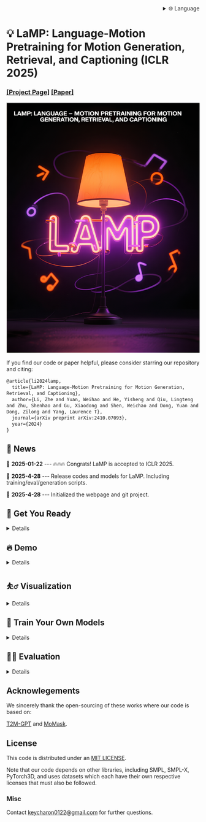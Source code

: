 
<div align="right">
  <details>
    <summary >🌐 Language</summary>
    <div>
      <div align="center">
        <a href="https://openaitx.github.io/view.html?user=gentlefress&project=LaMP&lang=en">English</a>
        | <a href="https://openaitx.github.io/view.html?user=gentlefress&project=LaMP&lang=zh-CN">简体中文</a>
        | <a href="https://openaitx.github.io/view.html?user=gentlefress&project=LaMP&lang=zh-TW">繁體中文</a>
        | <a href="https://openaitx.github.io/view.html?user=gentlefress&project=LaMP&lang=ja">日本語</a>
        | <a href="https://openaitx.github.io/view.html?user=gentlefress&project=LaMP&lang=ko">한국어</a>
        | <a href="https://openaitx.github.io/view.html?user=gentlefress&project=LaMP&lang=hi">हिन्दी</a>
        | <a href="https://openaitx.github.io/view.html?user=gentlefress&project=LaMP&lang=th">ไทย</a>
        | <a href="https://openaitx.github.io/view.html?user=gentlefress&project=LaMP&lang=fr">Français</a>
        | <a href="https://openaitx.github.io/view.html?user=gentlefress&project=LaMP&lang=de">Deutsch</a>
        | <a href="https://openaitx.github.io/view.html?user=gentlefress&project=LaMP&lang=es">Español</a>
        | <a href="https://openaitx.github.io/view.html?user=gentlefress&project=LaMP&lang=it">Italiano</a>
        | <a href="https://openaitx.github.io/view.html?user=gentlefress&project=LaMP&lang=ru">Русский</a>
        | <a href="https://openaitx.github.io/view.html?user=gentlefress&project=LaMP&lang=pt">Português</a>
        | <a href="https://openaitx.github.io/view.html?user=gentlefress&project=LaMP&lang=nl">Nederlands</a>
        | <a href="https://openaitx.github.io/view.html?user=gentlefress&project=LaMP&lang=pl">Polski</a>
        | <a href="https://openaitx.github.io/view.html?user=gentlefress&project=LaMP&lang=ar">العربية</a>
        | <a href="https://openaitx.github.io/view.html?user=gentlefress&project=LaMP&lang=fa">فارسی</a>
        | <a href="https://openaitx.github.io/view.html?user=gentlefress&project=LaMP&lang=tr">Türkçe</a>
        | <a href="https://openaitx.github.io/view.html?user=gentlefress&project=LaMP&lang=vi">Tiếng Việt</a>
        | <a href="https://openaitx.github.io/view.html?user=gentlefress&project=LaMP&lang=id">Bahasa Indonesia</a>
      </div>
    </div>
  </details>
</div>

# :bulb: LaMP: Language-Motion Pretraining for Motion Generation, Retrieval, and Captioning (ICLR 2025)
### [[Project Page]](https://aigc3d.github.io/LaMP/) [[Paper]](https://arxiv.org/abs/2410.07093)
![teaser_image](https://github.com/gentlefress/LaMP/blob/main/teaser.png)

If you find our code or paper helpful, please consider starring our repository and citing:
```
@article{li2024lamp,
  title={LaMP: Language-Motion Pretraining for Motion Generation, Retrieval, and Captioning},
  author={Li, Zhe and Yuan, Weihao and He, Yisheng and Qiu, Lingteng and Zhu, Shenhao and Gu, Xiaodong and Shen, Weichao and Dong, Yuan and Dong, Zilong and Yang, Laurence T},
  journal={arXiv preprint arXiv:2410.07093},
  year={2024}
}
```

## :postbox: News
📢 **2025-01-22** --- 🔥🔥🔥 Congrats! LaMP is accepted to ICLR 2025.

📢 **2025-4-28** --- Release codes and models for LaMP. Including training/eval/generation scripts.

📢 **2025-4-28** --- Initialized the webpage and git project.  


## :1st_place_medal: Get You Ready

<details>
  
### 1. Conda Environment
```
conda env create -f environment.yml
conda activate lamp
pip install git+https://github.com/openai/CLIP.git
```
We test our code on Python 3.9.12 and PyTorch 1.12.1

### 2. Models and Dependencies

#### Download Pre-trained Models
```
bash prepare/download_models.sh
```

#### Download Evaluation Models and Gloves
For evaluation only.
```
bash prepare/download_evaluator.sh
bash prepare/download_glove.sh
```


#### (Optional) Download Manually
##### VQVAE Pretrained Weights:
https://virutalbuy-public.oss-cn-hangzhou.aliyuncs.com/share/aigc3d/lamp/vq.tar
##### LaMP Pretrained Weights:
HumanML3D: https://virutalbuy-public.oss-cn-hangzhou.aliyuncs.com/share/aigc3d/lamp/h3d-qformer.tar

KIT-ML: https://virutalbuy-public.oss-cn-hangzhou.aliyuncs.com/share/aigc3d/lamp/kit-qformer.tar
##### LaMP-T2M Pretrained Weights:
https://virutalbuy-public.oss-cn-hangzhou.aliyuncs.com/share/aigc3d/lamp/t2m.tar
##### M2T-LaMP Pretrained Weights:
https://virutalbuy-public.oss-cn-hangzhou.aliyuncs.com/share/aigc3d/lamp/m2t.pth
### 3. Get Data

You have two options here:
* **Skip getting data**, if you just want to generate motions using *own* descriptions.
* **Get full data**, if you want to *re-train* and *evaluate* the model.

**(a). Full data (text + motion)**

**HumanML3D** - Follow the instruction in [HumanML3D](https://github.com/EricGuo5513/HumanML3D.git), then copy the result dataset to our repository:
```
cp -r ../HumanML3D/HumanML3D ./dataset/HumanML3D
```
**KIT**-Download from [HumanML3D](https://github.com/EricGuo5513/HumanML3D.git), then place result in `./dataset/KIT-ML`

#### 

</details>

## :fire: Demo
<details>

### (a) Generate from a single prompt
```
python gen_t2m.py --gpu_id 1 --ext exp1 --text_prompt "A person is running on a treadmill."
```
### (b) Generate from a prompt file
An example of prompt file is given in `./assets/text_prompt.txt`. Please follow the format of `<text description>#<motion length>` at each line. Motion length indicates the number of poses, which must be integeter and will be rounded by 4. In our work, motion is in 20 fps.

If you write `<text description>#NA`, our model will determine a length. Note once there is **one** NA, all the others will be **NA** automatically.

```
python gen_t2m.py --gpu_id 1 --ext exp2 --text_path ./assets/text_prompt.txt
```


A few more parameters you may be interested:
* `--repeat_times`: number of replications for generation, default `1`.
* `--motion_length`: specify the number of poses for generation, only applicable in (a).

The output files are stored under folder `./generation/<ext>/`. They are
* `numpy files`: generated motions with shape of (nframe, 22, 3), under subfolder `./joints`.
* `video files`: stick figure animation in mp4 format, under subfolder `./animation`.
* `bvh files`: bvh files of the generated motion, under subfolder `./animation`.

We also apply naive foot ik to the generated motions, see files with suffix `_ik`. It sometimes works well, but sometimes will fail.
  
</details>

## :basketball_man: Visualization
<details>

All the animations are manually rendered in blender. We use the characters from [mixamo](https://www.mixamo.com/#/). You need to download the characters in T-Pose with skeleton.

### Retargeting
For retargeting, we found rokoko usually leads to large error on foot. On the other hand, [keemap.rig.transfer](https://github.com/nkeeline/Keemap-Blender-Rig-ReTargeting-Addon/releases) shows more precise retargetting. You could watch the [tutorial](https://www.youtube.com/watch?v=EG-VCMkVpxg) here.

Following these steps:
* Download keemap.rig.transfer from the github, and install it in blender.
* Import both the motion files (.bvh) and character files (.fbx) in blender.
* `Shift + Select` the both source and target skeleton. (Do not need to be Rest Position)
* Switch to `Pose Mode`, then unfold the `KeeMapRig` tool at the top-right corner of the view window.
* For `bone mapping file`, direct to `./assets/mapping.json`(or `mapping6.json` if it doesn't work), and click `Read In Bone Mapping File`. This file is manually made by us. It works for most characters in mixamo.
* (Optional) You could manually fill in the bone mapping and adjust the rotations by your own, for your own character. `Save Bone Mapping File` can save the mapping configuration in local file, as specified by the mapping file path.
* Adjust the `Number of Samples`, `Source Rig`, `Destination Rig Name`.
* Clik `Transfer Animation from Source Destination`, wait a few seconds.

We didn't tried other retargetting tools. Welcome to comment if you find others are more useful.

</details>

## :flashlight: Train Your Own Models
<details>


**Note**: You have to train VQ-VAE **BEFORE** training masked/residual transformers. The latter two can be trained simultaneously.

### Train VQ-VAE
You may also need to download evaluation models to run the scripts.
```
python train_vq.py --name vq_name --gpu_id 1 --dataset_name t2m --batch_size 256  --max_epoch 50 --quantize_dropout_prob 0.2 --gamma 0.05
```

### Train LaMP
```
python train_lamp.py --name lamp_name --gpu_id 2 --dataset_name t2m --batch_size 64 --vq_name vq_name
```

### Train Masked Transformer
```
python train_t2m_transformer.py --name mtrans_name --gpu_id 2 --dataset_name t2m --batch_size 64 --vq_name vq_name
```

* `--dataset_name`: motion dataset, `t2m` for HumanML3D and `kit` for KIT-ML.  
* `--name`: name your model. This will create to model space as `./checkpoints/<dataset_name>/<name>`
* `--gpu_id`: GPU id.
* `--batch_size`: we use `512` for vq training. For masked/residual transformer, we use `64` on HumanML3D and `16` for KIT-ML.
* `--quantize_drop_prob`: quantization dropout ratio, `0.2` is used.
* `--vq_name`: when training masked/residual transformer, you need to specify the name of vq model for tokenization.
* `--cond_drop_prob`: condition drop ratio, for classifier-free guidance. `0.2` is used.

All the pre-trained models and intermediate results will be saved in space `./checkpoints/<dataset_name>/<name>`.

### Train M2T
```
python train_m2t.py --exp-name M2T --num-layers 12 --batch-size 80 --embed-dim-gpt 1024 --nb-code 512 --n-head-gpt 16 --block-size 51 --ff-rate 4 --drop-out-rate 0.1 --resume-pth your_own_vqvae --vq-name VQVAE --out-dir ./output --total-iter 150000 --lr-scheduler 75000 --lr 0.00005 --dataname kit --down-t 2 --depth 3 --quantizer ema_reset --eval-iter 10000 --pkeep 0.5 --dilation-growth-rate 3 --vq-act relu
```

</details>

## :artist: Evaluation
<details>

### Evaluate VQ-VAE Reconstruction:
HumanML3D:
```
python eval_t2m_vq.py --gpu_id 0 --name  --dataset_name t2m

```
KIT-ML:
```
python eval_t2m_vq.py --gpu_id 0 --name  --dataset_name kit
```

### Evaluate LaMP-T2M:
HumanML3D:
```
python eval_t2m_trans_res.py --res_name mtrans_name --dataset_name t2m --name eval_name --gpu_id 1 --cond_scale 4 --time_steps 10 --ext evaluation
```
KIT-ML:
```
python eval_t2m_trans_res.py --res_name mtrans_name_k --dataset_name kit --name eval_name_k --gpu_id 0 --cond_scale 2 --time_steps 10 --ext evaluation
```

* `--res_name`: model name of `residual transformer`.  
* `--name`: model name of `masked transformer`.  
* `--cond_scale`: scale of classifer-free guidance.
* `--time_steps`: number of iterations for inference.
* `--ext`: filename for saving evaluation results.
* `--which_epoch`: checkpoint name of `masked transformer`.

The final evaluation results will be saved in `./checkpoints/<dataset_name>/<name>/eval/<ext>.log`

### Evaluate LaMP-M2T:
```
python M2T_eval.py --exp-name Test_M2T --num-layers 9 --batch-size 1 --embed-dim-gpt 1024 --nb-code 512 --n-head-gpt 16 --block-size 51 --ff-rate 4 --drop-out-rate 0.1 --resume-pth your_own_vqvae --vq-name VQVAE --out-dir ./output --total-iter 150000 --lr-scheduler 75000 --lr 0.0001 --dataname t2m --down-t 2 --depth 3 --quantizer ema_reset --eval-iter 10000 --pkeep 0.5 --dilation-growth-rate 3 --vq-act relu --resume-trans your_own_m2t
```
LaMP-BertScore metric is computed by first generating a textual description of the synthesized motion using LaMP-M2T, and then calculating the BertScore between the generated description and the ground-truth text.

</details>

## Acknowlegements

We sincerely thank the open-sourcing of these works where our code is based on: 

[T2M-GPT](https://github.com/Mael-zys/T2M-GPT) and [MoMask](https://github.com/EricGuo5513/momask-codes/tree/main).

## License
This code is distributed under an [MIT LICENSE](https://github.com/gentlefress/LaMP/blob/main/LICENSE.md).

Note that our code depends on other libraries, including SMPL, SMPL-X, PyTorch3D, and uses datasets which each have their own respective licenses that must also be followed.

### Misc
Contact keycharon0122@gmail.com for further questions.

